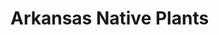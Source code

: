 # Arkansas Native Plants

<template>
<div class="plants-container">
    <div
        v-for="plant, idx in plants"
        :key="`plant-${plant.id}`"
        :style="plantBg(plant)"
        class="plant"
    >
        <div class="eco-benefits">
            <div>
                <img v-for="iconSrc in ecoIcons(plant)" :src="iconSrc">
            </div>
        </div>
        <img :alt="`A photo of ${plant.scientificName}`" :src="plant.imageUrl">
        <div class="plant-info">
        <ul>
            <li class="plant-name">{{ plant.commonName }} ({{ plant.scientificName }})</li>
            <li class="plant-stat"><img class="icon" src="/img/sun.svg"> {{ plant.lighting }}</li>
            <li class="plant-stat"><img class="icon" src="/img/water.svg"> {{ plant.water }}</li>
        </ul>
        </div>
    </div>
</div>
</template>

<script>
import plantData from './ar-native-plants.js';
export default {
  name: 'NativePlants',
  data() {
    return {
        plants: plantData,
    };
  },
  methods: {
      plantBg(plant) {
          switch (plant.bloomPeriod) {
            case 'Spring':
                return { backgroundColor: '#b4d66a' }
            case 'Spring to Summer':
                return { backgroundColor: '#7bb05c' }
            case 'Summer':
                return { backgroundColor: '#eacc44' }
            case 'Summer to Fall':
                return { backgroundColor: '#f5822c' }
            case 'Fall':
                return { backgroundColor: '#bf522a' }
          }
      },
      ecoIcons(plant) {
          return plant.benefits.split(', ')
            .map((b) => {
                switch (b) {
                    case 'Bees': return '/img/bee.svg';
                    case 'Butterflies': return '/img/butterfly.svg';
                    case 'Moths': return '/img/moth.svg';
                    case 'Hummingbirds': return '/img/hummingbird.svg';
                }
            })
      },
  },
};
</script>

<style lang="stylus" scoped>
    .plants-container
        width 100%
        display flex
        flex-flow row wrap
        .plant
            margin 6px
            padding 8px
            border-radius: 6px
            min-width 200px
            max-width 200px
            display flex
            flex-flow column nowrap
            justify-content flex-start
            img
                max-width 100%
                border-radius 8px
            .plant-info
                padding 12px 0
                ul
                    list-style none
                    list-style-type none
                    margin 0
                    padding 0
                    li
                        font-size 0.8rem
                        display flex
                        img
                            width 16px
                            margin-right 8px
                    li.plant-name
                        font-weight: bold;
                    li.plant-stat
                        /* padding-top 4px */
                        line-height 24px
                        font-size 0.6rem
        .eco-benefits
            display flex
            justify-content space-between
            img
                width 24px
                margin 4px
</style>
